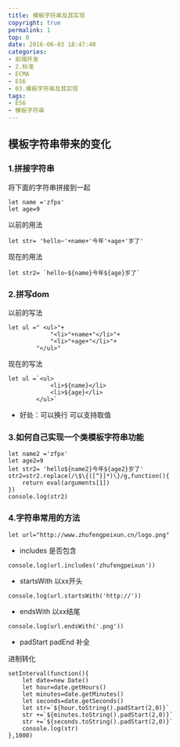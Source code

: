 ```yaml
---
title: 模板字符串及其实现
copyright: true
permalink: 1
top: 0
date: 2016-06-03 18:47:40
categories:
- 前端开发
- 2.标准
- ECMA
- ES6
- 03.模板字符串及其实现
tags:
- ES6
- 模板字符串
---
```

## 模板字符串带来的变化
### 1.拼接字符串
将下面的字符串拼接到一起
```
let name ='zfpx'
let age=9
```
以前的用法
```
let str= 'hello~'+name+'今年'+age+'岁了'
```
现在的用法
```
let str2= `hello~${name}今年${age}岁了`
```
### 2.拼写dom
以前的写法
```
let ul =" <ul>"+
            "<li>"+name+"</li>"+
            "<li>"+age+"</li>"+
        "</ul>"
```
现在的写法
```
let ul =`<ul>
            <li>${name}</li>
            <li>${age}</li>
        </ul>`
```
- 好处：可以换行 可以支持取值

### 3.如何自己实现一个类模板字符串功能
```
let name2 ='zfpx'
let age2=9
let str2= 'hello${name2}今年${age2}岁了'
str2=str2.replace(/\$\{([^}]*)\}/g,function(){
    return eval(arguments[1])
})
console.log(str2)
```
### 4.字符串常用的方法
```
let url="http://www.zhufengpeixun.cn/logo.png"
```
- includes 是否包含
```
console.log(url.includes('zhufengpeixun'))
```
- startsWith 以xx开头
```
console.log(url.startsWith('http://'))
```
- endsWith 以xx结尾
```
console.log(url.endsWith('.png'))
```
- padStart padEnd 补全

进制转化
```
setInterval(function(){
    let date=new Date()
    let hour=date.getHours()
    let minutes=date.getMinutes()
    let seconds=date.getSeconds()
    let str=`${hour.toString().padStart(2,0)}`
    str +=`${minutes.toString().padStart(2,0)}`
    str +=`${seconds.toString().padStart(2,0)}`
    console.log(str)
},1000)
```